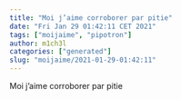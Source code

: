 ```yaml
---
title: "Moi j’aime corroborer par pitie"
date: "Fri Jan 29 01:42:11 CET 2021"
tags: ["moijaime", "pipotron"]
author: m1ch3l
categories: ["generated"]
slug: "moijaime/2021-01-29-01:42:11"
---
```


Moi j’aime corroborer par pitie
